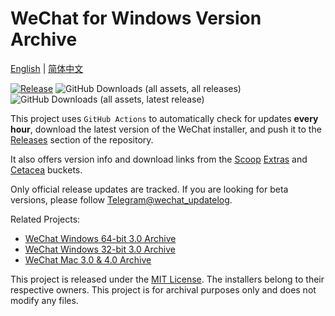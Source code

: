 # WeChat for Windows Version Archive

[English](README.md) | [简体中文](README.zh-CN.md)

[![Release](https://github.com/cscnk52/wechat-windows-versions/actions/workflows/release.yml/badge.svg)](https://github.com/cscnk52/wechat-windows-versions/actions/workflows/release.yaml)
![GitHub Downloads (all assets, all releases)](https://img.shields.io/github/downloads/cscnk52/wechat-windows-versions/total)
![GitHub Downloads (all assets, latest release)](https://img.shields.io/github/downloads/cscnk52/wechat-windows-versions/latest/total)

This project uses `GitHub Actions` to automatically check for updates **every hour**, download the latest version of the WeChat installer, and push it to the [Releases](https://github.com/cscnk52/wechat-windows-versions/releases) section of the repository.

It also offers version info and download links from the [Scoop](https://scoop.sh) [Extras](https://github.com/ScoopInstaller/Extras/blob/master/bucket/wechat.json) and [Cetacea](https://github.com/cscnk52/cetacea/blob/master/bucket/wechat.json) buckets.

Only official release updates are tracked. If you are looking for beta versions, please follow [Telegram@wechat_updatelog](https://t.me/wechat_updatelog).

Related Projects:

- [WeChat Windows 64-bit 3.0 Archive](https://github.com/tom-snow/wechat-windows-versions)
- [WeChat Windows 32-bit 3.0 Archive](https://github.com/tom-snow/wechat-windows-versions-x86)
- [WeChat Mac 3.0 & 4.0 Archive](https://github.com/zsbai/wechat-versions)

This project is released under the [MIT License](./LICENSE). The installers belong to their respective owners. This project is for archival purposes only and does not modify any files.
